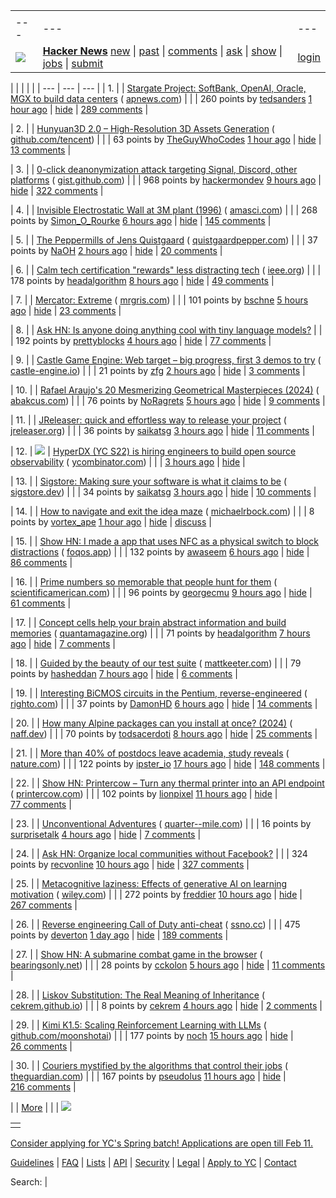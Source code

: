 |     |     |     |
| --- | --- | --- |
| |     |     |     |
| --- | --- | --- |
| [![](https://news.ycombinator.com/y18.svg)](https://news.ycombinator.com/) | **[Hacker News](https://news.ycombinator.com/news)** [new](https://news.ycombinator.com/newest) \| [past](https://news.ycombinator.com/front) \| [comments](https://news.ycombinator.com/newcomments) \| [ask](https://news.ycombinator.com/ask) \| [show](https://news.ycombinator.com/show) \| [jobs](https://news.ycombinator.com/jobs) \| [submit](https://news.ycombinator.com/submit) | [login](https://news.ycombinator.com/login?goto=news) | |

| |     |     |     |
| --- | --- | --- |
| 1. |  | [Stargate Project: SoftBank, OpenAI, Oracle, MGX to build data centers](https://apnews.com/article/trump-ai-openai-oracle-softbank-son-altman-ellison-be261f8a8ee07a0623d4170397348c41) ( [apnews.com](https://news.ycombinator.com/from?site=apnews.com)) |
|  | 260 points by [tedsanders](https://news.ycombinator.com/user?id=tedsanders) [1 hour ago](https://news.ycombinator.com/item?id=42785891) \| [hide](https://news.ycombinator.com/hide?id=42785891&goto=news) \| [289 comments](https://news.ycombinator.com/item?id=42785891) |

| 2. |  | [Hunyuan3D 2.0 – High-Resolution 3D Assets Generation](https://github.com/Tencent/Hunyuan3D-2) ( [github.com/tencent](https://news.ycombinator.com/from?site=github.com/tencent)) |
|  | 63 points by [TheGuyWhoCodes](https://news.ycombinator.com/user?id=TheGuyWhoCodes) [1 hour ago](https://news.ycombinator.com/item?id=42786040) \| [hide](https://news.ycombinator.com/hide?id=42786040&goto=news) \| [13 comments](https://news.ycombinator.com/item?id=42786040) |

| 3. |  | [0-click deanonymization attack targeting Signal, Discord, other platforms](https://gist.github.com/hackermondev/45a3cdfa52246f1d1201c1e8cdef6117) ( [gist.github.com](https://news.ycombinator.com/from?site=gist.github.com)) |
|  | 968 points by [hackermondev](https://news.ycombinator.com/user?id=hackermondev) [9 hours ago](https://news.ycombinator.com/item?id=42780816) \| [hide](https://news.ycombinator.com/hide?id=42780816&goto=news) \| [322 comments](https://news.ycombinator.com/item?id=42780816) |

| 4. |  | [Invisible Electrostatic Wall at 3M plant (1996)](http://amasci.com/weird/unusual/e-wall.html) ( [amasci.com](https://news.ycombinator.com/from?site=amasci.com)) |
|  | 268 points by [Simon\_O\_Rourke](https://news.ycombinator.com/user?id=Simon_O_Rourke) [6 hours ago](https://news.ycombinator.com/item?id=42782914) \| [hide](https://news.ycombinator.com/hide?id=42782914&goto=news) \| [145 comments](https://news.ycombinator.com/item?id=42782914) |

| 5. |  | [The Peppermills of Jens Quistgaard](https://www.quistgaardpepper.com/) ( [quistgaardpepper.com](https://news.ycombinator.com/from?site=quistgaardpepper.com)) |
|  | 37 points by [NaOH](https://news.ycombinator.com/user?id=NaOH) [2 hours ago](https://news.ycombinator.com/item?id=42785281) \| [hide](https://news.ycombinator.com/hide?id=42785281&goto=news) \| [20 comments](https://news.ycombinator.com/item?id=42785281) |

| 6. |  | [Calm tech certification "rewards" less distracting tech](https://spectrum.ieee.org/calm-tech) ( [ieee.org](https://news.ycombinator.com/from?site=ieee.org)) |
|  | 178 points by [headalgorithm](https://news.ycombinator.com/user?id=headalgorithm) [8 hours ago](https://news.ycombinator.com/item?id=42780953) \| [hide](https://news.ycombinator.com/hide?id=42780953&goto=news) \| [49 comments](https://news.ycombinator.com/item?id=42780953) |

| 7. |  | [Mercator: Extreme](https://mrgris.com/projects/merc-extreme/) ( [mrgris.com](https://news.ycombinator.com/from?site=mrgris.com)) |
|  | 101 points by [bschne](https://news.ycombinator.com/user?id=bschne) [5 hours ago](https://news.ycombinator.com/item?id=42783948) \| [hide](https://news.ycombinator.com/hide?id=42783948&goto=news) \| [23 comments](https://news.ycombinator.com/item?id=42783948) |

| 8. |  | [Ask HN: Is anyone doing anything cool with tiny language models?](https://news.ycombinator.com/item?id=42784365) |
|  | 192 points by [prettyblocks](https://news.ycombinator.com/user?id=prettyblocks) [4 hours ago](https://news.ycombinator.com/item?id=42784365) \| [hide](https://news.ycombinator.com/hide?id=42784365&goto=news) \| [77 comments](https://news.ycombinator.com/item?id=42784365) |

| 9. |  | [Castle Game Engine: Web target – big progress, first 3 demos to try](https://castle-engine.io/wp/2025/01/06/web-target-big-progress-first-3-demos-to-try/) ( [castle-engine.io](https://news.ycombinator.com/from?site=castle-engine.io)) |
|  | 21 points by [zfg](https://news.ycombinator.com/user?id=zfg) [2 hours ago](https://news.ycombinator.com/item?id=42761659) \| [hide](https://news.ycombinator.com/hide?id=42761659&goto=news) \| [3 comments](https://news.ycombinator.com/item?id=42761659) |

| 10. |  | [Rafael Araujo's 20 Mesmerizing Geometrical Masterpieces (2024)](https://abakcus.com/rafael-araujo-geometrical-masterpieces/) ( [abakcus.com](https://news.ycombinator.com/from?site=abakcus.com)) |
|  | 76 points by [NoRagrets](https://news.ycombinator.com/user?id=NoRagrets) [5 hours ago](https://news.ycombinator.com/item?id=42783543) \| [hide](https://news.ycombinator.com/hide?id=42783543&goto=news) \| [9 comments](https://news.ycombinator.com/item?id=42783543) |

| 11. |  | [JReleaser: quick and effortless way to release your project](https://jreleaser.org/) ( [jreleaser.org](https://news.ycombinator.com/from?site=jreleaser.org)) |
|  | 36 points by [saikatsg](https://news.ycombinator.com/user?id=saikatsg) [3 hours ago](https://news.ycombinator.com/item?id=42784880) \| [hide](https://news.ycombinator.com/hide?id=42784880&goto=news) \| [11 comments](https://news.ycombinator.com/item?id=42784880) |

| 12. | ![](https://news.ycombinator.com/s.gif) | [HyperDX (YC S22) is hiring engineers to build open source observability](https://www.ycombinator.com/companies/hyperdx/jobs) ( [ycombinator.com](https://news.ycombinator.com/from?site=ycombinator.com)) |
|  | [3 hours ago](https://news.ycombinator.com/item?id=42785137) \| [hide](https://news.ycombinator.com/hide?id=42785137&goto=news) |

| 13. |  | [Sigstore: Making sure your software is what it claims to be](https://www.sigstore.dev/) ( [sigstore.dev](https://news.ycombinator.com/from?site=sigstore.dev)) |
|  | 34 points by [saikatsg](https://news.ycombinator.com/user?id=saikatsg) [3 hours ago](https://news.ycombinator.com/item?id=42784892) \| [hide](https://news.ycombinator.com/hide?id=42784892&goto=news) \| [10 comments](https://news.ycombinator.com/item?id=42784892) |

| 14. |  | [How to navigate and exit the idea maze](https://michaelrbock.com/hypothesis/) ( [michaelrbock.com](https://news.ycombinator.com/from?site=michaelrbock.com)) |
|  | 8 points by [vortex\_ape](https://news.ycombinator.com/user?id=vortex_ape) [1 hour ago](https://news.ycombinator.com/item?id=42750654) \| [hide](https://news.ycombinator.com/hide?id=42750654&goto=news) \| [discuss](https://news.ycombinator.com/item?id=42750654) |

| 15. |  | [Show HN: I made a app that uses NFC as a physical switch to block distractions](https://www.foqos.app/) ( [foqos.app](https://news.ycombinator.com/from?site=foqos.app)) |
|  | 132 points by [awaseem](https://news.ycombinator.com/user?id=awaseem) [6 hours ago](https://news.ycombinator.com/item?id=42782295) \| [hide](https://news.ycombinator.com/hide?id=42782295&goto=news) \| [86 comments](https://news.ycombinator.com/item?id=42782295) |

| 16. |  | [Prime numbers so memorable that people hunt for them](https://www.scientificamerican.com/article/these-prime-numbers-are-so-memorable-that-people-hunt-for-them/) ( [scientificamerican.com](https://news.ycombinator.com/from?site=scientificamerican.com)) |
|  | 96 points by [georgecmu](https://news.ycombinator.com/user?id=georgecmu) [9 hours ago](https://news.ycombinator.com/item?id=42748691) \| [hide](https://news.ycombinator.com/hide?id=42748691&goto=news) \| [61 comments](https://news.ycombinator.com/item?id=42748691) |

| 17. |  | [Concept cells help your brain abstract information and build memories](https://www.quantamagazine.org/concept-cells-help-your-brain-abstract-information-and-build-memories-20250121/) ( [quantamagazine.org](https://news.ycombinator.com/from?site=quantamagazine.org)) |
|  | 71 points by [headalgorithm](https://news.ycombinator.com/user?id=headalgorithm) [7 hours ago](https://news.ycombinator.com/item?id=42781846) \| [hide](https://news.ycombinator.com/hide?id=42781846&goto=news) \| [7 comments](https://news.ycombinator.com/item?id=42781846) |

| 18. |  | [Guided by the beauty of our test suite](https://www.mattkeeter.com/blog/2025-01-20-guided/) ( [mattkeeter.com](https://news.ycombinator.com/from?site=mattkeeter.com)) |
|  | 79 points by [hasheddan](https://news.ycombinator.com/user?id=hasheddan) [7 hours ago](https://news.ycombinator.com/item?id=42781922) \| [hide](https://news.ycombinator.com/hide?id=42781922&goto=news) \| [6 comments](https://news.ycombinator.com/item?id=42781922) |

| 19. |  | [Interesting BiCMOS circuits in the Pentium, reverse-engineered](https://www.righto.com/2025/01/pentium-reverse-engineering-bicmos.html) ( [righto.com](https://news.ycombinator.com/from?site=righto.com)) |
|  | 37 points by [DamonHD](https://news.ycombinator.com/user?id=DamonHD) [6 hours ago](https://news.ycombinator.com/item?id=42782737) \| [hide](https://news.ycombinator.com/hide?id=42782737&goto=news) \| [14 comments](https://news.ycombinator.com/item?id=42782737) |

| 20. |  | [How many Alpine packages can you install at once? (2024)](https://www.naff.dev/blog/all-the-packages) ( [naff.dev](https://news.ycombinator.com/from?site=naff.dev)) |
|  | 70 points by [todsacerdoti](https://news.ycombinator.com/user?id=todsacerdoti) [8 hours ago](https://news.ycombinator.com/item?id=42781388) \| [hide](https://news.ycombinator.com/hide?id=42781388&goto=news) \| [25 comments](https://news.ycombinator.com/item?id=42781388) |

| 21. |  | [More than 40% of postdocs leave academia, study reveals](https://www.nature.com/articles/d41586-025-00142-y) ( [nature.com](https://news.ycombinator.com/from?site=nature.com)) |
|  | 122 points by [ipster\_io](https://news.ycombinator.com/user?id=ipster_io) [17 hours ago](https://news.ycombinator.com/item?id=42777193) \| [hide](https://news.ycombinator.com/hide?id=42777193&goto=news) \| [148 comments](https://news.ycombinator.com/item?id=42777193) |

| 22. |  | [Show HN: Printercow – Turn any thermal printer into an API endpoint](https://www.printercow.com/) ( [printercow.com](https://news.ycombinator.com/from?site=printercow.com)) |
|  | 102 points by [lionpixel](https://news.ycombinator.com/user?id=lionpixel) [11 hours ago](https://news.ycombinator.com/item?id=42778771) \| [hide](https://news.ycombinator.com/hide?id=42778771&goto=news) \| [77 comments](https://news.ycombinator.com/item?id=42778771) |

| 23. |  | [Unconventional Adventures](https://quarter--mile.com/Unconventional-Adventures) ( [quarter--mile.com](https://news.ycombinator.com/from?site=quarter--mile.com)) |
|  | 16 points by [surprisetalk](https://news.ycombinator.com/user?id=surprisetalk) [4 hours ago](https://news.ycombinator.com/item?id=42767908) \| [hide](https://news.ycombinator.com/hide?id=42767908&goto=news) \| [7 comments](https://news.ycombinator.com/item?id=42767908) |

| 24. |  | [Ask HN: Organize local communities without Facebook?](https://news.ycombinator.com/item?id=42779776) |
|  | 324 points by [recvonline](https://news.ycombinator.com/user?id=recvonline) [10 hours ago](https://news.ycombinator.com/item?id=42779776) \| [hide](https://news.ycombinator.com/hide?id=42779776&goto=news) \| [327 comments](https://news.ycombinator.com/item?id=42779776) |

| 25. |  | [Metacognitive laziness: Effects of generative AI on learning motivation](https://bera-journals.onlinelibrary.wiley.com/doi/10.1111/bjet.13544) ( [wiley.com](https://news.ycombinator.com/from?site=wiley.com)) |
|  | 272 points by [freddier](https://news.ycombinator.com/user?id=freddier) [10 hours ago](https://news.ycombinator.com/item?id=42780022) \| [hide](https://news.ycombinator.com/hide?id=42780022&goto=news) \| [267 comments](https://news.ycombinator.com/item?id=42780022) |

| 26. |  | [Reverse engineering Call of Duty anti-cheat](https://ssno.cc/posts/reversing-tac-1-4-2025/) ( [ssno.cc](https://news.ycombinator.com/from?site=ssno.cc)) |
|  | 475 points by [deverton](https://news.ycombinator.com/user?id=deverton) [1 day ago](https://news.ycombinator.com/item?id=42774221) \| [hide](https://news.ycombinator.com/hide?id=42774221&goto=news) \| [189 comments](https://news.ycombinator.com/item?id=42774221) |

| 27. |  | [Show HN: A submarine combat game in the browser](https://bearingsonly.net/) ( [bearingsonly.net](https://news.ycombinator.com/from?site=bearingsonly.net)) |
|  | 28 points by [cckolon](https://news.ycombinator.com/user?id=cckolon) [5 hours ago](https://news.ycombinator.com/item?id=42783545) \| [hide](https://news.ycombinator.com/hide?id=42783545&goto=news) \| [11 comments](https://news.ycombinator.com/item?id=42783545) |

| 28. |  | [Liskov Substitution: The Real Meaning of Inheritance](https://cekrem.github.io/posts/liskov-substitution-the-real-meaning-of-inheritance/) ( [cekrem.github.io](https://news.ycombinator.com/from?site=cekrem.github.io)) |
|  | 8 points by [cekrem](https://news.ycombinator.com/user?id=cekrem) [4 hours ago](https://news.ycombinator.com/item?id=42777144) \| [hide](https://news.ycombinator.com/hide?id=42777144&goto=news) \| [2 comments](https://news.ycombinator.com/item?id=42777144) |

| 29. |  | [Kimi K1.5: Scaling Reinforcement Learning with LLMs](https://github.com/MoonshotAI/Kimi-k1.5) ( [github.com/moonshotai](https://news.ycombinator.com/from?site=github.com/moonshotai)) |
|  | 177 points by [noch](https://news.ycombinator.com/user?id=noch) [15 hours ago](https://news.ycombinator.com/item?id=42777857) \| [hide](https://news.ycombinator.com/hide?id=42777857&goto=news) \| [26 comments](https://news.ycombinator.com/item?id=42777857) |

| 30. |  | [Couriers mystified by the algorithms that control their jobs](https://www.theguardian.com/business/2025/jan/21/its-a-nightmare-couriers-mystified-by-the-algorithms-that-control-their-jobs) ( [theguardian.com](https://news.ycombinator.com/from?site=theguardian.com)) |
|  | 167 points by [pseudolus](https://news.ycombinator.com/user?id=pseudolus) [11 hours ago](https://news.ycombinator.com/item?id=42779544) \| [hide](https://news.ycombinator.com/hide?id=42779544&goto=news) \| [216 comments](https://news.ycombinator.com/item?id=42779544) |

|  | [More](https://news.ycombinator.com/?p=2) | |
| ![](https://news.ycombinator.com/s.gif)

|     |
| --- |
|  |

[Consider applying for YC's Spring batch! Applications are open till Feb 11.](https://www.ycombinator.com/apply/)

[Guidelines](https://news.ycombinator.com/newsguidelines.html) \| [FAQ](https://news.ycombinator.com/newsfaq.html) \| [Lists](https://news.ycombinator.com/lists) \| [API](https://github.com/HackerNews/API) \| [Security](https://news.ycombinator.com/security.html) \| [Legal](https://www.ycombinator.com/legal/) \| [Apply to YC](https://www.ycombinator.com/apply/) \| [Contact](mailto:hn@ycombinator.com)

Search: |
